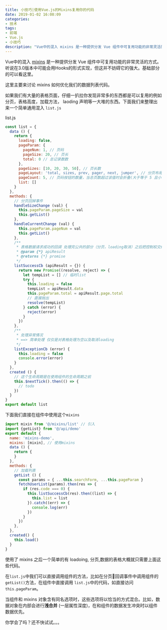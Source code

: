 ```yaml
---
title: 小技巧|使用Vue.js的Mixins复用你的代码
date: 2019-01-02 16:08:09
categories:
- 技术
tags:
- 前端
- Vue.js
- 小技巧
description: "Vue中的混入 mixins 是一种提供分发 Vue 组件中可复用功能的非常灵活的方式。听说在3.0版本中可能会用Hooks的形式实现，但这并不妨碍它的强大。"
---
```

Vue中的混入 [mixins](https://cn.vuejs.org/v2/guide/mixins.html) 是一种提供分发 Vue 组件中可复用功能的非常灵活的方式。听说在3.0版本中可能会用Hooks的形式实现，但这并不妨碍它的强大。基础部分的可以看这里。
<!-- more -->

这里主要来讨论 mixins 如何优化我们的数据列表代码。

如果我们有大量的表格页面，仔细一扒拉你发现非常多的东西都是可以复用的例如分页，表格高度，加载方法， laoding 声明等一大堆的东西。下面我们来整理出来一个简单通用混入 `list.js`

list.js
```js
const list = {
  data () {
    return {
      loading: false,
      pageParam: {
        pageNum: 1, // 页码
        pageSize: 20, // 页长
        total: 0 // 总记录数数
      },
      pageSizes: [10, 20, 30, 50], // 页长数
      pageLayout: 'total, sizes, prev, pager, next, jumper', // 分页布局
      pageCount: 5, // 页码按钮的数量，当总页数超过该值时会折叠(大于等于 5 且小于等于 21 的奇数)
      list: []
    }
  },
  methods: {
    // 分页回掉事件
    handleSizeChange (val) {
      this.pageParam.pageSize = val
      this.getList()
    },
    handleCurrentChange (val) {
      this.pageParam.pageNum = val
      this.getList()
    },
    /**
     * 表格数据请求成功的回调 处理完公共的部分（分页，loading取消）之后把控制权交给页面
     * @param {*} apiResult
     * @returns {*} promise
     */
    listSuccessCb (apiResult = {}) {
      return new Promise((resolve, reject) => {
        let tempList = [] // 临时list
        try {
          this.loading = false
          tempList = apiResult.data
          this.pageParam.total = apiResult.page.total
          // 直接抛出
          resolve(tempList)
        } catch (error) {
          reject(error)
        }
      })
    },
    /**
     * 处理异常情况
     * ==> 简单处理 仅仅是对表格处理为空以及取消loading
     */
    listExceptionCb (error) {
      this.loading = false
      console.error(error)
    }
  },
  created () {
    // 这个生命周期是在使用组件的生命周期之前
    this.$nextTick().then(() => {
      // todo
    })
  }
}
export default list
```

下面我们直接在组件中使用这个`mixins`
```js
import mixin from '@/mixins/list' // 引入
import {getList} from '@/api/demo'
export default {
  name: 'mixins-demo',
  mixins: [mixin], // 使用mixins
  data () {
    return {
    }
  },
  methods: {
    // 加载列表
    getList () {
      const params = { ...this.searchForm, ...this.pageParam }
      fetchUserList(params).then(res => {
        if (res.code === 0) {
          this.listSuccessCb(res).then((list) => {
            this.list = list
          }).catch((err) => {
            console.log(err)
          })
        }
      })
    },
  },
  created() {
    this.load()
  }
}
```
使用了 mixins 之后一个简单的有 loadoing, 分页,数据的表格大概就只需要上面这些代码。

在`list.js`中我们可以直接调用组件的方法，比如在分页回调事件中调用组件的 `getList()`方法，在组件中直接调用 `list.js`中的代码，如直接访问 `this.pageParam`。


当组件和 mixins 对象含有同名选项时，这些选项将以恰当的方式混合。比如，数据对象在内部会进行**浅合并** (一层属性深度)，在和组件的数据发生冲突时以组件数据优先。

你学会了吗？还不快试试。。。

